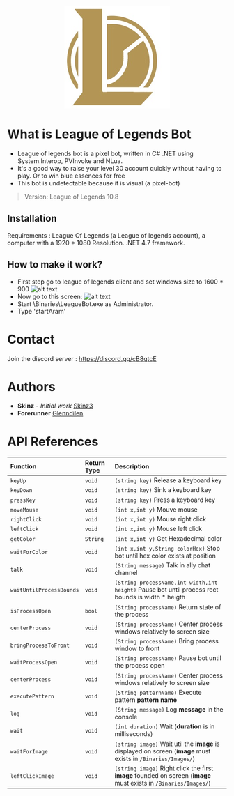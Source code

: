 
<p align="center">
  <img  src="icon.jpg">
</p>

# What is League of Legends Bot

  * League of legends bot is a pixel bot, written in C# .NET using System.Interop, PVInvoke and NLua. 
  * It's a good way to raise your level 30 account quickly without having to play. Or to win blue essences for free
  * This bot is undetectable because it is visual (a pixel-bot)

  > Version: League of Legends 10.8

## Installation

   Requirements : League Of Legends (a League of legends account), a computer with a 1920 * 1080 Resolution. 
   .NET 4.7 framework.
  
## How to make it work?

   * First step go to league of legends client and set windows size to 1600 * 900
   ![alt text](https://puu.sh/FyhQs/e8a84b1ad9.png)
   * Now go to this screen: 
   ![alt text](https://puu.sh/FyhP1/9c3a9c8aac.png)
   * Start \Binaries\LeagueBot.exe as Administrator.
   * Type 'startAram'
	 
# Contact

   Join the discord server : https://discord.gg/cB8qtcE

# Authors

   * **Skinz** - *Initial work* [Skinz3](https://github.com/Skinz3)
   * **Forerunner**  [Glenndilen](https://github.com/glenndilen)

# API References

| Function | Return Type | Description |
| :--- | :--- | :--- |
| `keyUp` | `void` |  `(string key)` Release a keyboard key |
| `keyDown` | `void` | `(string key)`  Sink a keyboard key |
| `pressKey` | `void` | `(string key)`  Press a keyboard key |
| `moveMouse` | `void` |  `(int x,int y)` Mouve mouse |
| `rightClick` | `void` |  `(int x,int y)` Mouse right click |
| `leftClick` | `void` |  `(int x,int y)` Mouse left click |
| `getColor` | `String` |  `(int x,int y)` Get Hexadecimal color |
| `waitForColor` | `void` |  `(int x,int y,String colorHex)` Stop bot until hex color exists at position |
| `talk` | `void` |  `(String message)` Talk in ally chat channel |
| `waitUntilProcessBounds` | `void` |  `(String processName,int width,int height)` Pause bot until process rect bounds is width * heigth |
| `isProcessOpen` | `bool` |  `(String processName)` Return state of the process |
| `centerProcess` | `void` |  `(String processName)` Center process windows relatively to screen size |
| `bringProcessToFront` | `void` |  `(String processName)` Bring process window to front |
| `waitProcessOpen` | `void` |  `(String processName)` Pause bot until the process open |
| `centerProcess` | `void` |  `(String processName)` Center process windows relatively to screen size |
| `executePattern` | `void` |  `(String patternName)` Execute pattern **pattern name** |
| `log` | `void` |  `(String message)` Log **message** in the console |
| `wait` | `void` |  `(int duration)` Wait (**duration** is in milliseconds) |
| `waitForImage` | `void` |  `(string image)` Wait util the **image** is displayed on screen (**image** must exists in `/Binaries/Images/`) |
| `leftClickImage` | `void` |  `(string image)` Right click the first **image** founded on screen (**image** must exists in `/Binaries/Images/`) |